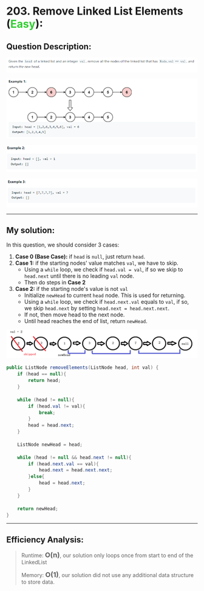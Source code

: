 # 203. Remove Linked List Elements (<span style="color:limegreen">Easy</span>):

## Question Description:
![Question](images/Q203.PNG)

![Example 1](images/Q203.1.PNG)

![Example 2](images/Q203.2.PNG)

![Example 3](images/Q203.3.PNG)

---
## My solution:

In this question, we should consider 3 cases:

1. **Case 0 (Base Case):** if `head` is `null`, just return `head`.
2. **Case 1:** if the starting nodes' value matches `val`, we have to skip.
   * Using a `while` loop, we check if `head.val = val`, if so we skip to `head.next` until there is no leading `val` node.
   * Then do steps in **Case 2**
3. **Case 2:** if the starting node's value is not `val`
   * Initialize `newHead` to current `head` node. This is used for returning.
   * Using a `while` loop, we check if `head.next.val` equals to `val`, if so, we skip `head.next` by setting `head.next = head.next.next`.
   * If not, then move head to the next node.
   * Until head reaches the end of list, return `newHead`.

![Explanation](images/Q203.explanation.PNG)

```java
public ListNode removeElements(ListNode head, int val) {
    if (head == null){
        return head;
    }
    
    while (head != null){
        if (head.val != val){
            break;
        }
        head = head.next;
    }
    
    ListNode newHead = head;
    
    while (head != null && head.next != null){
        if (head.next.val == val){
            head.next = head.next.next;
        }else{
            head = head.next;
        }
    }
    
    return newHead;
}
```

---
## Efficiency Analysis:
>Runtime: <font size=4>**O(n)**</font>, our solution only loops once from start to end of the LinkedList
>
>Memory: <font size=4>**O(1)**</font>, our solution did not use any additional data structure to store data.